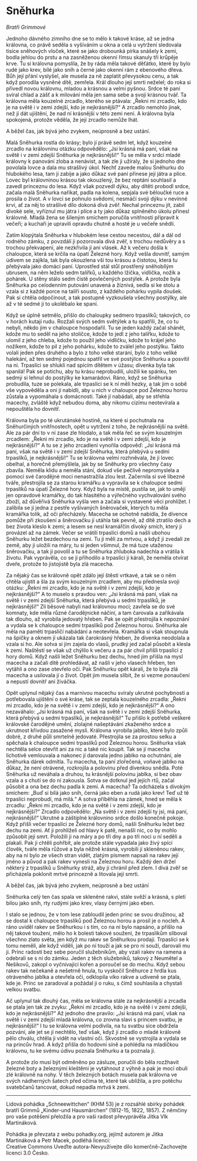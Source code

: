 # Sněhurka

*Bratři Grimmové*

Jednoho dávného zimního dne se to mělo k takové kráse, až se jedna královna, co právě seděla s vyšíváním u okna a celá u vytržení sledovala tisíce sněhových vloček, které se jako drobounká pírka snášely k zemi, bodla jehlou do prstu a na zasněženou okenní římsu skanuly tři krůpěje krve. Tu si královna pomyslila, že by ráda měla takové děťátko, které by bylo rudé jako krev, bílé jako sníh a černé jako okenní rám z ebenového dřeva. Bůh její přání vyslyšel, ale musela za ně zaplatit převysokou cenu, a tak když porodila vysněné dítě, zemřela. Král dlouho její smrti neželel; do roka si přivedl novou královnu, mladou a krásnou a velmi pyšnou. Srdce té paní svíral chlad a zášť a k milování měla jen sama sebe a svoji krásnou tvář. Ta královna měla kouzelné zrcadlo, kterého se ptávala: „Řekni mi zrcadlo, kdo je na světě i v zemi zdejší, kdo je nejkrásnější?“ A zrcadlo nemohlo jinak, než jí dát ujištění, že nad ní krásnější v této zemi není. A královna byla spokojená, protože věděla, že její zrcadlo nemůže lhát.

A běžel čas, jak bývá jeho zvykem, neúprosně a bez ustání.

Malá Sněhurka rostla do krásy; bylo jí právě sedm let, když kouzelné zrcadlo na královninu otázku odpovědělo: „Jsi krásná má paní, však na světě i v zemi zdejší Sněhurka je nejkrásnější!“ Tu se měla v srdci mladé královny k panování zloba a nenávist, a tak zle ji užíraly, že si jednoho dne povolala lovce a dala mu strašlivý úkol. Nechť zavede malou Sněhurku do hlubokého lesa, tam ji zabije a jako důkaz své paní přinese její játra a plíce. Lovec byl královninou krásou tak okouzlený, že bez reptání souhlasil a zavedl princeznu do lesa. Když však pozvedl dýku, aby dítěti probodl srdce, začala malá Sněhurka naříkat, padla na kolena, sepjala své běloučké ruce a prosila o život. A v lovci se pohnulo svědomí, nesmáčí svoji dýku v nevinné krvi, ať za něj to strašlivé dílo dokoná divá zvěř. Nechal princeznu jít, zabil divoké sele, vyříznul mu játra i plíce a ty jako důkaz splněného úkolu přinesl královně. Mladá žena se šíleným smíchem poručila vnitřnosti připravit k večeři; a kuchaři je upravili opravdu chutně a hosté je u večeře snědli.

Zatím klopýtala Sněhurka v hlubokém lese cestou necestou, dál a dál od rodného zámku, z povzdálí ji pozorovala divá zvěř, s trochou nedůvěry a s trochou překvapení, ale nezkřivila jí ani vlásek. Až k večeru došla k chaloupce, která se krčila na úpatí Železné hory. Když vešla dovnitř, samým údivem se zajíkla, tak byla okouzlena vší tou krásou a čistotou, která tu přebývala jako domácí paní. Uprostřed stál stůl prostřený sněhobílým ubrusem, na něm leželo sedm talířků, u každého lžička, vidlička, nožík a pohárek. U stěny stálo sedm čistě povlečených postýlek. A protože byla Sněhurka po celodenním putování unavená a žíznivá, sedla si ke stolu a vzala si z každé porce na talíři sousto, z každého pohárku vypila doušek. Pak si chtěla odpočinout, a tak postupně vyzkoušela všechny postýlky, ale až v té sedmé ji to ukolébalo ke spaní.

Když se úplně setmělo, přišlo do chaloupky sedmero trpaslíků; takových, co v horách kutají rudu. Rozžali svých sedm světýlek a tu spatřili, že, co tu nebyli, někdo jim v chaloupce hospodařil. Tu se jeden každý začal shánět, kdože mu to seděl na jeho stoličce, kdože to jedl z jeho talířku, kdože to ulomil z jeho chleba, kdože to použil jeho vidličku, kdože to krájel jeho nožíkem, kdože to pil z jeho pohárku, kdože to zválel jeho postýlku. Takto volali jeden přes druhého a bylo z toho velké starání, bylo z toho veliké halekání, až ten sedmý pojednou spatřil ve své postýlce Sněhurku a posvítil na ni. Trpaslíci se shlukli nad spícím dítětem v úžasu; dívenka byla tak spanilá! Pak se potichu, aby tu krásu neprobudili, uložili ke spánku, ten sedmý si lehnul do postýlky ke kamarádovi. Ráno, když se Sněhurka probudila, tuze se polekala, ale trpaslíci se k ní měli hezky, a tak jim o sobě vše vypověděla a oni jí nabídli, aby u nich v chaloupce pod Železnou horou zůstala a vypomáhala s domácností. Také jí nabádali, aby se střehla macechy, zvláště když nebudou doma, aby nikomu cizímu neotevírala a nepouštěla ho dovnitř.

Královna byla po té ukrutánské hostině, na které si pochutnala na Sněhurčiných vnitřnostech, opět u vytržení z toho, že nejkrásnější na světě. Ale za pár dní to v ní zase zle hlodalo, a tak měla řeč se svým kouzelným zrcadlem: „Řekni mi zrcadlo, kdo je na světě i v zemi zdejší, kdo je nejkrásnější?“ A tu se z jeho zrcadlení vynořila odpověď: „Jsi krásná má paní, však na světě i v zemi zdejší Sněhurka, která přebývá u sedmi trpaslíků, je nejkrásnější!“ Tu se královna velmi rozhněvala, že ji lovec obelhal, a horečně přemýšlela, jak by se Sněhurky pro všechny časy zbavila. Neměla klidu a neměla stání, dokud vše pečlivě nepromyslela a pomocí své čarodějné moci nenastražila zlou lest. Začernila si své líbezné tváře, přestrojila se za starou kramářku a vypravila se k chaloupce sedmi trpaslíků na úpatí Železné hory. Když byla na místě, pustila se, jak to umějí jen opravdové kramářky, do tak hlasitého a výřečného vychvalování svého zboží, až důvěřivá Sněhurka vyšla ven a začala si vystavené věci prohlížet. I zalíbila se jí jedna z pestře vyšívaných šněrovaček, kterých tu měla kramářka tolik, až oči přecházely. Macecha se ochotně nabídla, že dívence pomůže při zkoušení a šněrovačku jí utáhla tak pevně, až dítě ztratilo dech a bez života kleslo k zemi; a lesem se nesl kramářčin divoký smích, který ji provázel až na zámek. Večer se vrátili trpaslíci domů a našli ubohou Sněhurku ležet bezdechou na zemi. Tu ji měli za mrtvou, a když ji zvedali ze země, aby ji uložili na máry, tu si jeden všimnul, že má tuze utaženou šněrovačku, a tak ji povolil a tu se Sněhurka zhluboka nadechla a vrátila k životu. Pak vyprávěla, co se jí přihodilo a trpaslíci ji kárali, že neměla otvírat dveře, protože to jistojistě byla zlá macecha.

Za nějaký čas se královně opět zdálo její štěstí vrtkavé, a tak se o něm chtěla ujistit a šla za svým kouzelným zrcadlem, aby mu přednesla svoji otázku: „Řekni mi zrcadlo, kdo je na světě i v zemi zdejší, kdo je nejkrásnější?“ A to muselo s pravdou ven: „Jsi krásná má paní, však na světě i v zemi zdejší Sněhurka, která přebývá u sedmi trpaslíků, je nejkrásnější!“ Zlí běsové nabyli nad královnou moci; zavřela se do své komnaty, kde měla různé čarodějnické náčiní, a tam čarovala a zaříkávala tak dlouho, až vyrobila jedovatý hřeben. Pak se opět přestrojila k nepoznání a vydala se k chaloupce sedmi trpaslíků pod Železnou horou. Sněhurka ale měla na paměti trpasličí nabádání a neotevřela. Kramářka si však stoupnula na špičky a oknem jí ukázala tak čarokrásný hřeben, že dívenka neodolala a vzala si ho. Ale sotva si jím zajela do vlasů, prudký jed začal působit a klesla k zemi. Naštěstí se však už chýlilo k večeru a za pár chvil přišli trpaslíci z hory domů. Když našli ležet Sněhurku bez dechu, hned jim přišla na mysl macecha a začali dítě prohledávat, až našli v jeho vlasech hřeben, ten vytáhli a ono zase otevřelo oči. Pak Sněhurku opět kárali, že to byla zlá macecha a usilovala jí o život. Opět jim musela slíbit, že si vezme ponaučení a nepustí dovnitř ani živáčka.

Opět uplynul nějaký čas a marnivou macechu svíraly ukrutné pochybnosti a potřebovala ujištění o své kráse, tak se zeptala kouzelného zrcadla: „Řekni mi zrcadlo, kdo je na světě i v zemi zdejší, kdo je nejkrásnější?“ A ono nezaváhalo: „Jsi krásná má paní, však na světě i v zemi zdejší Sněhurka, která přebývá u sedmi trpaslíků, je nejkrásnější!“ Tu přišlo k potřebě veškeré královské čarodějné umění, zlolajné našeptávání zkaženého srdce a ukrutnost křivdou zasažené mysli. Královna vyrobila jablko, které bylo způli dobré, z druhé půli smrtelně jedovaté. Přestrojila se za prostou selku a spěchala k chaloupce sedmi trpaslíků pod Železnou horou. Sněhurka však nechtěla selce otevřít ani za nic a také nic koupit. Tak se jí macecha lichotivě vemlouvala a nakonec jí darovala jedno jablko na ochutnání, ale Sněhurka dárek odmítla. Tu macecha, ta paní zlořečená, voňavé jablko na důkaz, že není otrávené, rozkrojila a polovinu před dívenkou snědla. Poté Sněhurka už neváhala a druhou, tu krásnější polovinu jablka, si bez obav vzala a s chutí se do ní zakousla. Sotva se dotknul jed jejích rtů, začal působit a ona bez dechu padla k zemi. A macecha? Ta odcházela s divokým smíchem: „Buď si bílá jako sníh, černá jako eben a rudá jako krev! Teď už tě trpaslíci neprobudí, má milá.“ A sotva přiběhla na zámek, hned se měla k zrcadlu: „Řekni mi zrcadlo, kdo je na světě i v zemi zdejší, kdo je nejkrásnější?“ Zrcadlo odpovědělo: „Na světě i v zemi zdejší ty jsi, má paní, nejkrásnější!“ Ukrutné a záštiplné královnino srdce došlo konečně pokoje. Když přišli večer trpaslíci ze Železné hory domů, našli Sněhurku ležet bez dechu na zemi. Ať ji prohlíželi od hlavy k patě, nenašli nic, co by mohlo způsobit její smrt. Položili ji na máry a po tři dny a po tři noci u ní seděli a plakali. Pak ji chtěli pohřbít, ale protože stále vypadala jako živý spící člověk, tváře měla růžové a byla něžně krásná, vyrobili jí skleněnou rakev, aby na ni bylo ze všech stran vidět, zlatým písmem napsali na rakev její jméno a původ a pak rakev vynesli na Železnou horu. Každý den držel některý z trpaslíků u Sněhurky stráž, aby ji chránil před zlem. I divá zvěř se přicházela poklonit mrtvé princezně a litovala její smrti.

A běžel čas, jak bývá jeho zvykem, neúprosně a bez ustání

Sněhurka celý ten čas spala ve skleněné rakvi, stále svěží a krásná, s pletí bílou jako sníh, rty rudými jako krev, vlasy černými jako eben.

I stalo se jednou, že v tom lese zabloudil jeden princ se svou družinou, až se dostal k chaloupce trpaslíků pod Železnou horou a prosil je o nocleh. A ráno uviděl rakev se Sněhurkou i s tím, co na ní bylo napsáno, a přišlo na něj takové toužení, mělo ho k bolesti takové soužení, že trpaslíkům sliboval všechno zlato světa, jen když mu rakev se Sněhurkou prodají. Trpaslíci se k tomu neměli, ale když viděli, jak po ní touží a jak se pro ni souží, darovali mu ji. Princ radostí bez sebe poručil služebníkům, aby vzali rakev na ramena a odebrali se s ní do zámku. Jeden z těch služebníků, takový z Neumětel a Nešikovů, zakopl o vyčnívající kořen a poroučel se do mechu. Když sebou rakev tak nečekaně a nešetrně hnula, tu vyskočil Sněhurce z hrdla kus otráveného jablka a otevřela oči, odklopila víko rakve a udiveně se ptala, kde je. Princ se zaradoval a požádal ji o ruku, s čímž souhlasila a chystali velkou svatbu.

Ač uplynul tak dlouhý čas, měla se královna stále za nejkrásnější a zrcadla se ptala jen tak ze zvyku: „Řekni mi zrcadlo, kdo je na světě i v zemi zdejší, kdo je nejkrásnější?“ Až jednoho dne pravilo: „Jsi krásná má paní, však na světě i v zemi zdejší mladá královna, co zrovna slaví s princem svatbu, je nejkrásnější!“ I tu se královna velmi podivila, na tu svatbu sice obdržela pozvání, ale jet se jí nechtělo, teď však, když jí zrcadlo o mladé královně pělo chválu, chtěla ji vidět na vlastní oči. Skvostně se vystrojila a vydala se na princův hrad. A když přišla do hodovní síně a pohlédla na mladičkou královnu, tu ke svému údivu poznala Sněhurku a ta poznala ji.

A protože zlo musí být odměněno po zásluze, poručili do běla rozžhavit železné boty a železnými kleštěmi je vytáhnout z výhně a pak je mocí obuli zlé královně na nohy. V těch železných botách musela pak královna ve svých nádherných šatech před očima té, které tak ublížila, a pro potěchu svatebčanů tancovat, dokud nepadla mrtvá k zemi.

***

Lidová pohádka „Schneewittchen“ (KHM 53) je z rozsáhlé sbírky pohádek bratří Grimmů „Kinder-und Hausmärchen“ (1812-15, 1822, 1857). Z němčiny pro vaše potěšení přeložila a pro vaši radost převyprávěla Jitka Vlk Martináková.

Pohádka je převzata z webu pohadky.org, jejímž autorem je Jitka Martináková a Petr Macek, podléhá licenci:       
Creative Commons Uveďte autora-Nevyužívejte dílo komerčně-Zachovejte licenci 3.0 Česko.    
